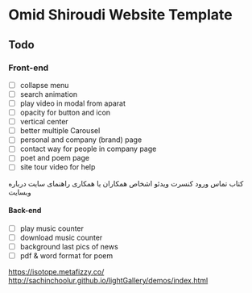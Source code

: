 # Omid Shiroudi Website Template

## Todo

### Front-end

- [ ] collapse menu
- [ ] search animation
- [ ] play video in modal from aparat
- [ ] opacity for button and icon
- [ ] vertical center
- [ ] better multiple Carousel
- [ ] personal and company (brand) page
- [ ] contact way for people in company page
- [ ] poet and poem page
- [ ] site tour video for help

کتاب
تماس
ورود
کنسرت
ویدئو
اشخاص
همکاران یا همکاری
راهنمای سایت
درباره وبسایت

#### Back-end

- [ ] play music counter
- [ ] download music counter
- [ ] background last pics of news
- [ ] pdf & word format for poem

https://isotope.metafizzy.co/
http://sachinchoolur.github.io/lightGallery/demos/index.html
